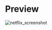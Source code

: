 # Preview
![netflix_screenshot](https://user-images.githubusercontent.com/84485466/231002371-1a2b77d7-0a8f-470e-8986-99efc81d3d6f.png)
